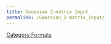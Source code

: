 ```yaml
---
title: Gaussian Z-matrix Input
permalink: /Gaussian_Z-matrix_Input/
---
```


[Category:Formats](/Category:Formats "wikilink")